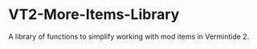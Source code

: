 # VT2-More-Items-Library
A library of functions to simplify working with mod items in Vermintide 2.

